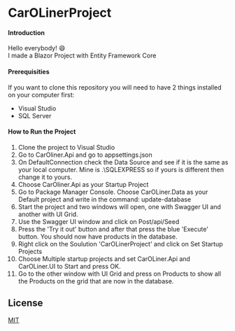 # CarOLinerProject

#### Introduction
Hello everybody! :smile: \
I made a Blazor Project with Entity Framework Core

#### Prerequisities
If you want to clone this repository you will need to have 2 things installed on your computer first:
* Visual Studio 
* SQL Server 


#### How to Run the Project

1. Clone the project to Visual Studio
2. Go to CarOliner.Api and go to appsettings.json
3. On DefaultConnection check the Data Source and see if it is the same as your local computer. Mine is .\\SQLEXPRESS so if yours is different then change it to yours.
4. Choose CarOliner.Api as your Startup Project
5. Go to Package Manager Console. Choose CarOLiner.Data as your Default project and write in the command: update-database
6. Start the project and two windows will open, one with Swagger UI and another with UI Grid.
7. Use the Swagger UI window and click on Post/api/Seed 
8. Press the 'Try it out' button and after that press the blue 'Execute' button. You should now have products in the database.
9. Right click on the Soulution 'CarOLinerProject' and click on Set Startup Projects
10. Choose Multiple startup projects and set CarOLiner.Api and CarOLiner.UI to Start and press OK.
11. Go to the other window with UI Grid and press on Products to show all the Products on the grid that are now in the database.

## License
[MIT](https://choosealicense.com/licenses/mit/)

